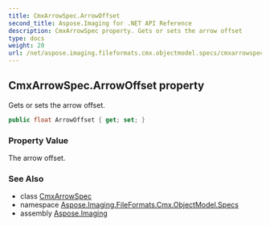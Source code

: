 ```yaml
---
title: CmxArrowSpec.ArrowOffset
second_title: Aspose.Imaging for .NET API Reference
description: CmxArrowSpec property. Gets or sets the arrow offset
type: docs
weight: 20
url: /net/aspose.imaging.fileformats.cmx.objectmodel.specs/cmxarrowspec/arrowoffset/
---
```

## CmxArrowSpec.ArrowOffset property

Gets or sets the arrow offset.

```csharp
public float ArrowOffset { get; set; }
```

### Property Value

The arrow offset.

### See Also

* class [CmxArrowSpec](../)
* namespace [Aspose.Imaging.FileFormats.Cmx.ObjectModel.Specs](../../cmxarrowspec/)
* assembly [Aspose.Imaging](../../../)


